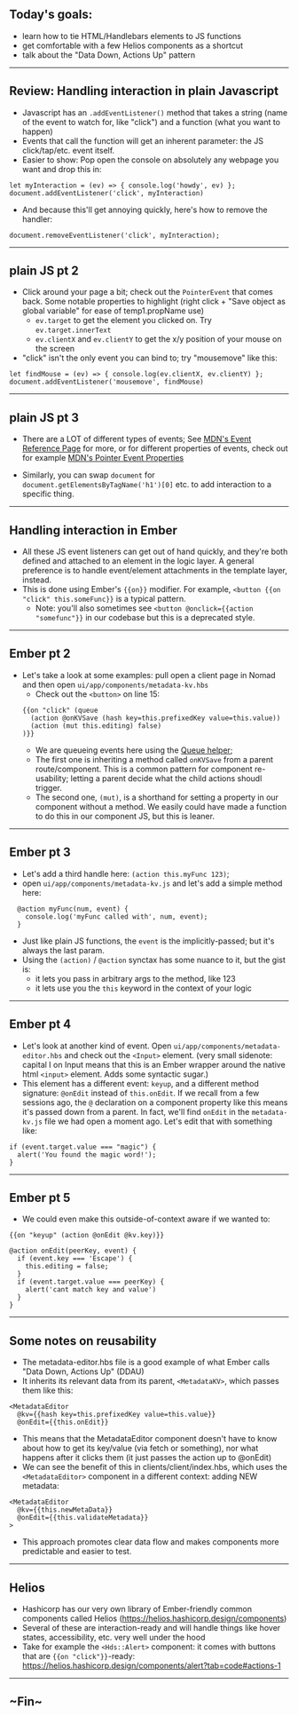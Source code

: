 ## Today's goals:
- learn how to tie HTML/Handlebars elements to JS functions
- get comfortable with a few Helios components as a shortcut
- talk about the "Data Down, Actions Up" pattern

---

## Review: Handling interaction in plain Javascript
  - Javascript has an `.addEventListener()` method that takes a string (name of the event to watch for, like "click") and a function (what you want to happen)
  - Events that call the function will get an inherent parameter: the JS click/tap/etc. event itself.
  - Easier to show: Pop open the console on absolutely any webpage you want and drop this in:

  ```
  let myInteraction = (ev) => { console.log('howdy', ev) };
  document.addEventListener('click', myInteraction)
  ```

  - And because this'll get annoying quickly, here's how to remove the handler:

  ```
  document.removeEventListener('click', myInteraction);
  ```
---
## plain JS pt 2
  - Click around your page a bit; check out the `PointerEvent` that comes back. Some notable properties to highlight (right click + "Save object as global variable" for ease of temp1.propName use)
    - `ev.target` to get the element you clicked on. Try `ev.target.innerText`
    - `ev.clientX` and `ev.clientY` to get the x/y position of your mouse on the screen 
  - "click" isn't the only event you can bind to; try "mousemove" like this:

  ```
  let findMouse = (ev) => { console.log(ev.clientX, ev.clientY) };
  document.addEventListener('mousemove', findMouse)
  ```
---
## plain JS pt 3
  - There are a LOT of different types of events; See [MDN's Event Reference Page](https://developer.mozilla.org/en-US/docs/Web/API/Document#events) for more, or for different properties of events, check out for example [MDN's Pointer Event Properties](https://developer.mozilla.org/en-US/docs/Web/API/PointerEvent#instance_properties)

  - Similarly, you can swap `document` for `document.getElementsByTagName('h1')[0]` etc. to add interaction to a specific thing.

---
## Handling interaction in Ember
  - All these JS event listeners can get out of hand quickly, and they're both defined and attached to an element in the logic layer. A general preference is to handle event/element attachments in the template layer, instead.
  - This is done using Ember's `{{on}}` modifier. For example, `<button {{on "click" this.someFunc}}` is a typical pattern.
    - Note: you'll also sometimes see `<button @onclick={{action "somefunc"}}` in our codebase but this is a deprecated style.

---
## Ember pt 2
  - Let's take a look at some examples: pull open a client page in Nomad and then open `ui/app/components/metadata-kv.hbs`
    - Check out the `<button>` on line 15:
    ```
    {{on "click" (queue
      (action @onKVSave (hash key=this.prefixedKey value=this.value))
      (action (mut this.editing) false)
    )}}
    ```
    - We are queueing events here using the [Queue helper](https://github.com/DockYard/ember-composable-helpers);
    - The first one is inheriting a method called `onKVSave` from a parent route/component. This is a common pattern for component re-usability; letting a parent decide what the child actions shoudl trigger.
    - The second one, `(mut)`, is a shorthand for setting a property in our component without a method. We easily could have made a function to do this in our component JS, but this is leaner.

---
## Ember pt 3
  - Let's add a third handle here: `(action this.myFunc 123)`;
  - open `ui/app/components/metadata-kv.js` and let's add a simple method here:

  ```
    @action myFunc(num, event) {
      console.log('myFunc called with', num, event);
    }
  ```

  - Just like plain JS functions, the `event` is the implicitly-passed; but it's always the last param.
  - Using the `(action)` / `@action` synctax has some nuance to it, but the gist is:
    - it lets you pass in arbitrary args to the method, like 123
    - it lets use you the `this` keyword in the context of your logic

---
## Ember pt 4
  - Let's look at another kind of event. Open `ui/app/components/metadata-editor.hbs` and check out the `<Input>` element. (very small sidenote: capital I on Input means that this is an Ember wrapper around the native html `<input>` element. Adds some syntactic sugar.)
  - This element has a different event: `keyup`, and a different method signature: `@onEdit` instead of `this.onEdit`. If we recall from a few sessions ago, the `@` declaration on a component property like this means it's passed down from a parent. In fact, we'll find `onEdit` in the `metadata-kv.js` file we had open a moment ago. Let's edit that with something like:
  ```
  if (event.target.value === "magic") {
    alert('You found the magic word!');
  }
  ```

---
## Ember pt 5
  - We could even make this outside-of-context aware if we wanted to:

  ```
  {{on "keyup" (action @onEdit @kv.key)}}
  ```
  ```
  @action onEdit(peerKey, event) {
    if (event.key === 'Escape') {
      this.editing = false;
    }
    if (event.target.value === peerKey) {
      alert('cant match key and value')
    }
  }
  ```

---
## Some notes on reusability
  - The metadata-editor.hbs file is a good example of what Ember calls "Data Down, Actions Up" (DDAU)
  - It inherits its relevant data from its parent, `<MetadataKV>`, which passes them like this:
  ```
  <MetadataEditor
    @kv={{hash key=this.prefixedKey value=this.value}}
    @onEdit={{this.onEdit}}
  ```
  - This means that the MetadataEditor component doesn't have to know about how to get its key/value (via fetch or something), nor what happens after it clicks them (it just passes the action up to @onEdit)
  - We can see the benefit of this in clients/client/index.hbs, which uses the `<MetadataEditor>` component in a different context: adding NEW metadata:
  ```
  <MetadataEditor
    @kv={{this.newMetaData}}
    @onEdit={{this.validateMetadata}}
  >
  ```
  - This approach promotes clear data flow and makes components more predictable and easier to test.

---
## Helios
  - Hashicorp has our very own library of Ember-friendly common components called Helios (https://helios.hashicorp.design/components)
  - Several of these are interaction-ready and will handle things like hover states, accessibility, etc. very well under the hood
  - Take for example the `<Hds::Alert>` component: it comes with buttons that are `{{on "click"}}`-ready: https://helios.hashicorp.design/components/alert?tab=code#actions-1

---
## ~Fin~


